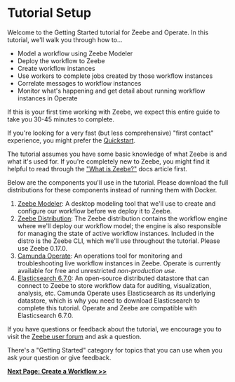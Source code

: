 # Tutorial Setup

Welcome to the Getting Started tutorial for Zeebe and Operate. In this tutorial, we'll walk you through how to...

*   Model a workflow using Zeebe Modeler
*   Deploy the workflow to Zeebe
*   Create workflow instances
*   Use workers to complete jobs created by those workflow instances
*   Correlate messages to workflow instances
*   Monitor what's happening and get detail about running workflow instances in Operate

If this is your first time working with Zeebe, we expect this entire guide to take you 30-45 minutes to complete.

If you're looking for a very fast (but less comprehensive) "first contact" experience, you might prefer the [Quickstart](https://docs.zeebe.io/introduction/quickstart.html).

The tutorial assumes you have some basic knowledge of what Zeebe is and what it's used for. If you're completely new to Zeebe, you might find it helpful to read through the ["What is Zeebe?"](https://docs.zeebe.io/introduction/what-is-zeebe.html) docs article first.

Below are the components you'll use in the tutorial. Please download the full distributions for these components instead of running them with Docker.

1.   [Zeebe Modeler](https://github.com/zeebe-io/zeebe-modeler/releases): A desktop modeling tool that we'll use to create and configure our workflow before we deploy it to Zeebe.
1.   [Zeebe Distribution](https://github.com/zeebe-io/zeebe/releases/tag/0.17.0): The Zeebe distribution contains the workflow engine where we'll deploy our workflow model; the engine is also responsible for managing the state of active workflow instances. Included in the distro is the Zeebe CLI, which we'll use throughout the tutorial. Please use Zeebe 0.17.0.
1.   [Camunda Operate](https://github.com/zeebe-io/zeebe/releases/tag/0.17.0): An operations tool for monitoring and troubleshooting live workflow instances in Zeebe. Operate is currently available for free and unrestricted _non-production use_.
1.   [Elasticsearch 6.7.0](https://www.elastic.co/downloads/past-releases/elasticsearch-6-7-0): An open-source distributed datastore that can connect to Zeebe to store workflow data for auditing, visualization, analysis, etc. Camunda Operate uses Elasticsearch as its underlying datastore, which is why you need to download Elasticsearch to complete this tutorial. Operate and Zeebe are compatible with Elasticsearch 6.7.0.

If you have questions or feedback about the tutorial, we encourage you to visit the [Zeebe user forum](https://forum.zeebe.io) and ask a question.

There's a "Getting Started" category for topics that you can use when you ask your question or give feedback.

[**Next Page: Create a Workflow >>**](getting-started/create-a-workflow.html)
